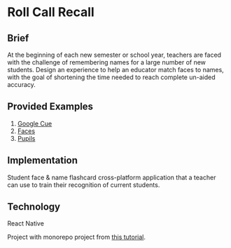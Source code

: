 # Roll Call Recall

## Brief

At the beginning of each new semester or school year, teachers are faced with the challenge of remembering names for a large number of new students. Design an experience to help an educator match faces to names, with the goal of shortening the time needed to reach complete un-aided accuracy.

## Provided Examples

1. [Google Cue](http://joelcalifa.com/work/google/)
2. [Faces](http://nenadmilosevic.co/faces-app/)
3. [Pupils](https://volkan.design/pupils.html?mc_cid=6614e8d97f&mc_eid=b9c35cdfa7)

## Implementation

Student face & name flashcard cross-platform application that a teacher can use to train their recognition of current students. 

## Technology

React Native

Project with monorepo project from [this tutorial](https://dev.to/brunolemos/tutorial-100-code-sharing-between-ios-android--web-using-react-native-web-andmonorepo-4pej).
